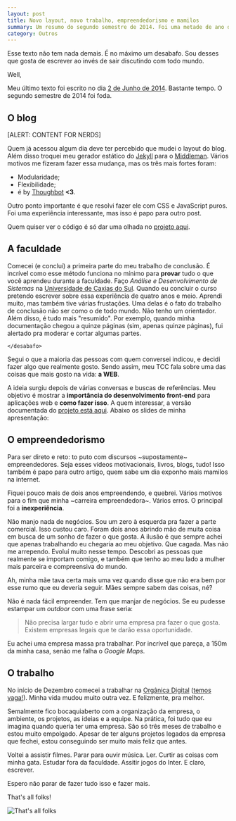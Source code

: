 ```yaml
---
layout: post
title: Novo layout, novo trabalho, empreendedorismo e mamilos
summary: Um resumo do segundo semestre de 2014. Foi uma metade de ano difícil, mas consegui. Passei as férias (janeiro e fevereiro) organizando minha vida e agora me sinto confortável para voltar a escrever.
category: Outros
---
```


Esse texto não tem nada demais. É no máximo um desabafo. Sou desses que gosta de escrever ao invés de sair discutindo com todo mundo.

Well,

Meu último texto foi escrito no dia [2 de Junho de 2014](http://blog.fernahh.com.br/nheengatu-o-album-de-rock-nacional-mais-importante-dos-ultimos-anos.html). Bastante tempo. O segundo semestre de 2014 foi foda.

## O blog

[ALERT: CONTENT FOR NERDS]

Quem já acessou algum dia deve ter percebido que mudei o layout do blog. Além disso troquei meu gerador estático do [Jekyll](http://jekyllrb.com) para o [Middleman](https://middlemanapp.com). Vários motivos me fizeram fazer essa mudança, mas os três mais fortes foram:

* Modularidade;
* Flexibilidade;
* é by [Thoughbot](https://thoughtbot.com) **<3**.

Outro ponto importante é que resolvi fazer ele com CSS e JavaScript puros. Foi uma experiência interessante, mas isso é papo para outro post.

Quem quiser ver o código é só dar uma olhada no [projeto aqui](https://github.com/fernahh/blog).

## A faculdade

Comecei (e concluí) a primeira parte do meu trabalho de conclusão. É incrível como esse método funciona no mínimo para **provar** tudo o que você aprendeu durante a faculdade. Faço *Análise e Desenvolvimento de Sistemas* na [Universidade de Caxias do Sul](http://ucs.br). Quando eu concluir o curso pretendo escrever sobre essa experiência de quatro anos e meio. Aprendi muito, mas também tive várias frustações. Uma delas é o fato do trabalho de conclusão não ser como o de todo mundo. Não tenho um orientador. Além disso, é tudo mais "resumido". Por exemplo, quando minha documentação chegou a quinze páginas (sim, apenas quinze páginas), fui alertado pra moderar e cortar algumas partes.

`</desabafo>`

Segui o que a maioria das pessoas com quem conversei indicou, e decidi fazer algo que realmente gosto. Sendo assim, meu TCC fala sobre uma das coisas que mais gosto na vida: **a WEB**.

A ideia surgiu depois de várias conversas e buscas de referências. Meu objetivo é mostrar a **importância do desenvolvimento front-end** para aplicações web e **como fazer isso**. A quem interessar, a versão documentada do [projeto está aqui](https://drive.google.com/file/d/0B_KJJ2bsMLMzakhYdWZ2ajNFekE/view?usp=sharing). Abaixo os slides de minha apresentação:

<script async class="speakerdeck-embed" data-id="cb096fb5099f4cbb97857e3854625961" data-ratio="1.77777777777778" src="//speakerdeck.com/assets/embed.js"></script>

## O empreendedorismo

Para ser direto e reto: to puto com discursos ~supostamente~ empreendedores. Seja esses vídeos motivacionais, livros, blogs, tudo! Isso também é papo para outro artigo, quem sabe um dia exponho mais mamilos na internet.

Fiquei pouco mais de dois anos empreendendo, e quebrei. Vários motivos para o fim que minha ~carreira empreendedora~. Vários erros. O principal foi a **inexperiência**.

Não manjo nada de negócios. Sou um zero à esquerda pra fazer a parte comercial. Isso custou caro. Foram dois anos abrindo mão de muita coisa em busca de um sonho de fazer o que gosta. A ilusão é que sempre achei que apenas trabalhando eu chegaria ao meu objetivo. Que cagada. Mas não me arrependo. Evoluí muito nesse tempo. Descobri as pessoas que realmente se importam comigo, e também que tenho ao meu lado a mulher mais parceira e compreensiva do mundo.

Ah, minha mãe tava certa mais uma vez quando disse que não era bem por esse rumo que eu deveria seguir. Mães sempre sabem das coisas, né?

Não é nada fácil empreender. Tem que manjar de negócios. Se eu pudesse estampar um *outdoor* com uma frase seria:

> Não precisa largar tudo e abrir uma empresa pra fazer o que gosta. Existem empresas legais que te darão essa oportunidade.

Eu achei uma empresa massa pra trabalhar. Por incrível que pareça, a 150m da minha casa, senão me falha o *Google Maps*.

## O trabalho

No início de Dezembro comecei a trabalhar na [Orgânica Digital](http://organicadigital.com) ([temos vaga!](http://seeds.organicadigital.com/post/112004477670/vaga-para-programador)). Minha vida mudou muito outra vez. E felizmente, pra melhor.

Semalmente fico bocaquiaberto com a organização da empresa, o ambiente, os projetos, as ideias e a equipe. Na prática, foi tudo que eu imagina quando queria ter uma empresa. São só três meses de trabalho e estou muito empolgado. Apesar de ter alguns projetos legados da empresa que fechei, estou conseguindo ser muito mais feliz que antes.

Voltei a assistir filmes. Parar para ouvir música. Ler. Curtir as coisas com minha gata. Estudar fora da faculdade. Assitir jogos do Inter. E claro, escrever.

Espero não parar de fazer tudo isso e fazer mais.

That's all folks!

![That's all folks](https://igcdn-photos-b-a.akamaihd.net/hphotos-ak-xfa1/t51.2885-15/10950491_1414000755560705_1350629621_n.jpg)
